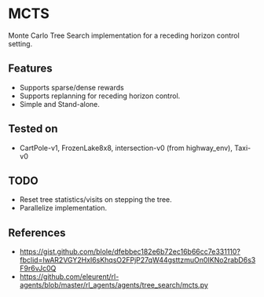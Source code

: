# MCTS
Monte Carlo Tree Search implementation for a receding horizon control setting.


## Features

- Supports sparse/dense rewards
- Supports replanning for receding horizon control.
- Simple and Stand-alone. 

## Tested on

- CartPole-v1, FrozenLake8x8, intersection-v0 (from highway_env), Taxi-v0

## TODO 

- Reset tree statistics/visits on stepping the tree.
- Parallelize implementation.

## References

- https://gist.github.com/blole/dfebbec182e6b72ec16b66cc7e331110?fbclid=IwAR2VGY2HxI6sKhqsO2FPjP27qW44gsttzmuOn0IKNo2rabD6s3F9r6vJc0Q
- https://github.com/eleurent/rl-agents/blob/master/rl_agents/agents/tree_search/mcts.py
